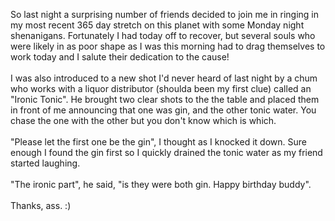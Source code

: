 So last night a surprising number of friends decided to join me in ringing in my most recent 365 day stretch on this planet with some Monday night shenanigans.  Fortunately I had today off to recover, but several souls who were likely in as poor shape as I was this morning had to drag themselves to work today and I salute their dedication to the cause!<br /><br />I was also introduced to a new shot I'd never heard of last night by a chum who works with a liquor distributor (shoulda been my first clue) called an "Ironic Tonic".  He brought two clear shots to the the table and placed them in front of me announcing that one was gin, and the other tonic water.  You chase the one with the other but you don't know which is which. <br /><br />"Please let the first one be the gin", I thought as I knocked it down.  Sure enough I found the gin first so I quickly drained the tonic water as my friend started laughing.<br /><br />"The ironic part", he said, "is they were both gin.  Happy birthday buddy".<br /><br />Thanks, ass.  :)